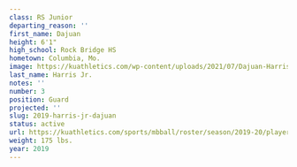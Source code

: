 ```yaml
---
class: RS Junior
departing_reason: ''
first_name: Dajuan
height: 6'1"
high_school: Rock Bridge HS
hometown: Columbia, Mo.
image: https://kuathletics.com/wp-content/uploads/2021/07/Dajuan-Harris-3-600x500.jpg
last_name: Harris Jr.
notes: ''
number: 3
position: Guard
projected: ''
slug: 2019-harris-jr-dajuan
status: active
url: https://kuathletics.com/sports/mbball/roster/season/2019-20/player/157526/
weight: 175 lbs.
year: 2019
---
```

